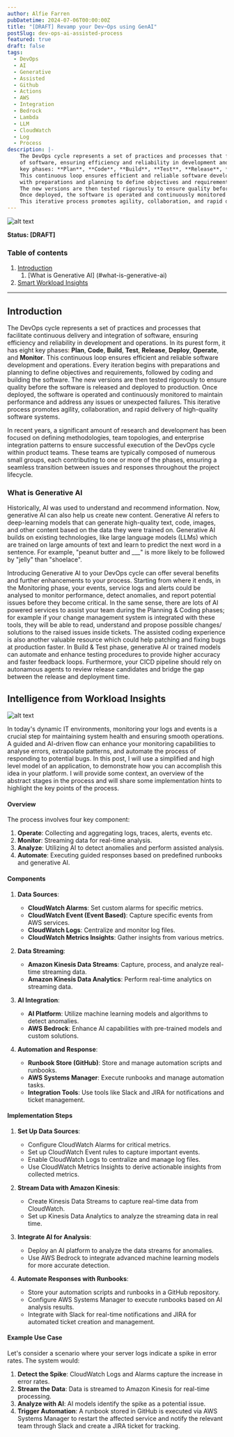 ```yaml
---
author: Alfie Farren
pubDatetime: 2024-07-06T00:00:00Z
title: "[DRAFT] Revamp your Dev~Ops using GenAI"
postSlug: dev-ops-ai-assisted-process
featured: true
draft: false
tags:
  - DevOps
  - AI
  - Generative
  - Assisted
  - Github
  - Actions
  - AWS
  - Integration
  - Bedrock
  - Lambda
  - LLM
  - CloudWatch
  - Log
  - Process
description: |-
    The DevOps cycle represents a set of practices and processes that facilitate continuous delivery and integration 
    of software, ensuring efficiency and reliability in development and operations. In its purest form, it has eight 
    key phases: **Plan**, **Code**, **Build**, **Test**, **Release**, **Deploy**, **Operate**, and **Monitor**. 
    This continuous loop ensures efficient and reliable software development and operations. Every iteration begins 
    with preparations and planning to define objectives and requirements, followed by coding and building the software. 
    The new versions are then tested rigorously to ensure quality before the software is released and deployed to production. 
    Once deployed, the software is operated and continuously monitored to maintain performance and address any issues or unexpected failures.
    This iterative process promotes agility, collaboration, and rapid delivery of high-quality software systems.
---
```


![alt text](../../assets/images/ai-devops-intro.png "")

**Status: [DRAFT]**

### Table of contents
1. [Introduction](#introduction)
    1. [What is Generative AI] (#what-is-generative-ai)
2. [Smart Workload Insights](#smart-workload-insights)


--------------------------------------------------------


## Introduction
The DevOps cycle represents a set of practices and processes that facilitate continuous delivery and integration 
of software, ensuring efficiency and reliability in development and operations. In its purest form, it has eight 
key phases: **Plan**, **Code**, **Build**, **Test**, **Release**, **Deploy**, **Operate**, and **Monitor**. 
This continuous loop ensures efficient and reliable software development and operations. Every iteration begins 
with preparations and planning to define objectives and requirements, followed by coding and building the software. 
The new versions are then tested rigorously to ensure quality before the software is released and deployed to production. 
Once deployed, the software is operated and continuously monitored to maintain performance and address any issues or unexpected failures.
This iterative process promotes agility, collaboration, and rapid delivery of high-quality software systems.

In recent years, a significant amount of research and development has been focused on defining methodologies, team topologies, 
and enterprise integration patterns to ensure successful execution of the DevOps cycle within product teams. These teams are typically 
composed of numerous small groups, each contributing to one or more of the phases, ensuring a seamless transition between issues and responses 
throughout the project lifecycle.

### What is Generative AI
Historically, AI was used to understand and recommend information. Now, generative AI can also help us create new content. 
Generative AI refers to deep-learning models that can generate high-quality text, code, images, and other content based on 
the data they were trained on. Generative AI builds on existing technologies, like large language models (LLMs) which are 
trained on large amounts of text and learn to predict the next word in a sentence. For example, "peanut butter and ___" is 
more likely to be followed by "jelly" than "shoelace".

Introducing Generative AI to your DevOps cycle can offer several benefits and further enhancements to your process. 
Starting from where it ends, in the Monitoring phase, your events, service logs and alerts could be analysed to monitor performance, 
detect anomalies, and report potential issues before they become critical. In the same sense, there are lots of AI powered services 
to assist your team during the Planning & Coding phases; for example if your change management system is integrated with these tools, 
they will be able to read, understand and propose possible changes/ solutions to the raised issues inside tickets. The assisted coding 
experience is also another valuable resource which could help patching and fixing bugs at production faster. In Build & Test phase, 
generative AI or trained models can automate and enhance testing procedures to provide higher accuracy and faster feedback loops. 
Furthermore, your CICD pipeline should rely on autonamous agents to review release candidates and bridge the gap between the release and 
deployment time. 

## Intelligence from Workload Insights

![alt text](../../assets/images/smart-insights-intro.png "")

In today's dynamic IT environments, monitoring your logs and events is a crucial step for maintaining system health and ensuring smooth operations. A guided and AI-driven flow can enhance your monitoring capabilities to analyse errors, extrapolate patterns, and automate the process of responding to potential bugs. In this post, I will use a simplified and high level model of an application, to demonstrate how you can accomplish this idea in your platform. I will provide some context, an overview of the abstract stages in the process and will share some implementation hints to highlight the key points of the process.

#### Overview
The process involves four key component:
1. **Operate**: Collecting and aggregating logs, traces, alerts, events etc.
2. **Monitor**: Streaming data for real-time analysis.
3. **Analyze**: Utilizing AI to detect anomalies and perform assisted analysis.
4. **Automate**: Executing guided responses based on predefined runbooks and generative AI.

#### Components

1. **Data Sources**:
   - **CloudWatch Alarms**: Set custom alarms for specific metrics.
   - **CloudWatch Event (Event Based)**: Capture specific events from AWS services.
   - **CloudWatch Logs**: Centralize and monitor log files.
   - **CloudWatch Metrics Insights**: Gather insights from various metrics.

2. **Data Streaming**:
   - **Amazon Kinesis Data Streams**: Capture, process, and analyze real-time streaming data.
   - **Amazon Kinesis Data Analytics**: Perform real-time analytics on streaming data.

3. **AI Integration**:
   - **AI Platform**: Utilize machine learning models and algorithms to detect anomalies.
   - **AWS Bedrock**: Enhance AI capabilities with pre-trained models and custom solutions.

4. **Automation and Response**:
   - **Runbook Store (GitHub)**: Store and manage automation scripts and runbooks.
   - **AWS Systems Manager**: Execute runbooks and manage automation tasks.
   - **Integration Tools**: Use tools like Slack and JIRA for notifications and ticket management.

#### Implementation Steps

1. **Set Up Data Sources**:
   - Configure CloudWatch Alarms for critical metrics.
   - Set up CloudWatch Event rules to capture important events.
   - Enable CloudWatch Logs to centralize and manage log files.
   - Use CloudWatch Metrics Insights to derive actionable insights from collected metrics.

2. **Stream Data with Amazon Kinesis**:
   - Create Kinesis Data Streams to capture real-time data from CloudWatch.
   - Set up Kinesis Data Analytics to analyze the streaming data in real time.

3. **Integrate AI for Analysis**:
   - Deploy an AI platform to analyze the data streams for anomalies.
   - Use AWS Bedrock to integrate advanced machine learning models for more accurate detection.

4. **Automate Responses with Runbooks**:
   - Store your automation scripts and runbooks in a GitHub repository.
   - Configure AWS Systems Manager to execute runbooks based on AI analysis results.
   - Integrate with Slack for real-time notifications and JIRA for automated ticket creation and management.

#### Example Use Case

Let's consider a scenario where your server logs indicate a spike in error rates. The system would:

1. **Detect the Spike**: CloudWatch Logs and Alarms capture the increase in error rates.
2. **Stream the Data**: Data is streamed to Amazon Kinesis for real-time processing.
3. **Analyze with AI**: AI models identify the spike as a potential issue.
4. **Trigger Automation**: A runbook stored in GitHub is executed via AWS Systems Manager to restart the affected service and notify the relevant team through Slack and create a JIRA ticket for tracking.
